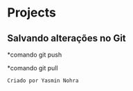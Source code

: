 # Projects


## Salvando alterações no Git
*comando git push

*comando git pull


```
Criado por Yasmin Nohra

```



